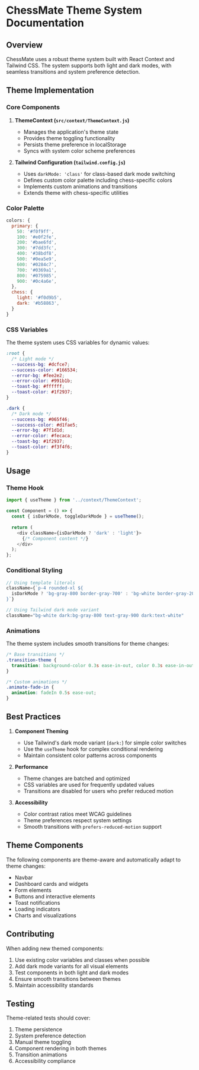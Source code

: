 # ChessMate Theme System Documentation

## Overview
ChessMate uses a robust theme system built with React Context and Tailwind CSS. The system supports both light and dark modes, with seamless transitions and system preference detection.

## Theme Implementation

### Core Components

1. **ThemeContext (`src/context/ThemeContext.js`)**
   - Manages the application's theme state
   - Provides theme toggling functionality
   - Persists theme preference in localStorage
   - Syncs with system color scheme preferences

2. **Tailwind Configuration (`tailwind.config.js`)**
   - Uses `darkMode: 'class'` for class-based dark mode switching
   - Defines custom color palette including chess-specific colors
   - Implements custom animations and transitions
   - Extends theme with chess-specific utilities

### Color Palette

```javascript
colors: {
  primary: {
    50: '#f0f9ff',
    100: '#e0f2fe',
    200: '#bae6fd',
    300: '#7dd3fc',
    400: '#38bdf8',
    500: '#0ea5e9',
    600: '#0284c7',
    700: '#0369a1',
    800: '#075985',
    900: '#0c4a6e',
  },
  chess: {
    light: '#f0d9b5',
    dark: '#b58863',
  }
}
```

### CSS Variables

The theme system uses CSS variables for dynamic values:

```css
:root {
  /* Light mode */
  --success-bg: #dcfce7;
  --success-color: #166534;
  --error-bg: #fee2e2;
  --error-color: #991b1b;
  --toast-bg: #ffffff;
  --toast-color: #1f2937;
}

.dark {
  /* Dark mode */
  --success-bg: #065f46;
  --success-color: #d1fae5;
  --error-bg: #7f1d1d;
  --error-color: #fecaca;
  --toast-bg: #1f2937;
  --toast-color: #f3f4f6;
}
```

## Usage

### Theme Hook

```javascript
import { useTheme } from '../context/ThemeContext';

const Component = () => {
  const { isDarkMode, toggleDarkMode } = useTheme();
  
  return (
    <div className={isDarkMode ? 'dark' : 'light'}>
      {/* Component content */}
    </div>
  );
};
```

### Conditional Styling

```javascript
// Using template literals
className={`p-4 rounded-xl ${
  isDarkMode ? 'bg-gray-800 border-gray-700' : 'bg-white border-gray-200'
}`}

// Using Tailwind dark mode variant
className="bg-white dark:bg-gray-800 text-gray-900 dark:text-white"
```

### Animations

The theme system includes smooth transitions for theme changes:

```css
/* Base transitions */
.transition-theme {
  transition: background-color 0.3s ease-in-out, color 0.3s ease-in-out;
}

/* Custom animations */
.animate-fade-in {
  animation: fadeIn 0.5s ease-out;
}
```

## Best Practices

1. **Component Theming**
   - Use Tailwind's dark mode variant (`dark:`) for simple color switches
   - Use the `useTheme` hook for complex conditional rendering
   - Maintain consistent color patterns across components

2. **Performance**
   - Theme changes are batched and optimized
   - CSS variables are used for frequently updated values
   - Transitions are disabled for users who prefer reduced motion

3. **Accessibility**
   - Color contrast ratios meet WCAG guidelines
   - Theme preferences respect system settings
   - Smooth transitions with `prefers-reduced-motion` support

## Theme Components

The following components are theme-aware and automatically adapt to theme changes:

- Navbar
- Dashboard cards and widgets
- Form elements
- Buttons and interactive elements
- Toast notifications
- Loading indicators
- Charts and visualizations

## Contributing

When adding new themed components:

1. Use existing color variables and classes when possible
2. Add dark mode variants for all visual elements
3. Test components in both light and dark modes
4. Ensure smooth transitions between themes
5. Maintain accessibility standards

## Testing

Theme-related tests should cover:

1. Theme persistence
2. System preference detection
3. Manual theme toggling
4. Component rendering in both themes
5. Transition animations
6. Accessibility compliance 